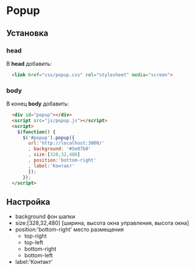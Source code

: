 # Popup

## Установка
### head
В **head** добавить: 
`````html
  <link href="css/popup.css" rel="stylesheet" media="screen">
`````
### body
В конец **body** добавить:
`````html
  <div id="popup"></div>
  <script src="js/popup.js"></script>
  <script>
    $(function() {
      $('#popup').popup({
        url:'http://localhost:3000/'
        , background: '#5e87b0'
        , size:[320,32,480]
        , position:'bottom-right'
        , label:'Контакт'
        });
      });
  </script>
`````
## Настройка

- background фон шапки
- size:[328,32,480] [ширина, высота окна управления, высота окна]
- position:'bottom-right' место размещения
  - top-right
  - top-left
  - bottom-right
  - bottom-left
- label:'Контакт'
